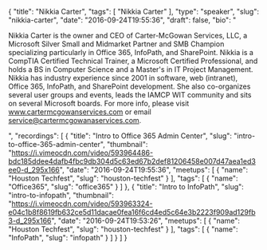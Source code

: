 {
  "title": "Nikkia Carter",
  "tags": [
    "Nikkia Carter"
  ],
  "type": "speaker",
  "slug": "nikkia-carter",
  "date": "2016-09-24T19:55:36",
  "draft": false,
  "bio": "<p>Nikkia Carter is the owner and CEO of Carter-McGowan Services, LLC, a Microsoft Silver Small and Midmarket Partner and SMB Champion specializing particularly in Office 365, InfoPath, and SharePoint. Nikkia is a CompTIA Certified Technical Trainer, a Microsoft Certified Professional, and holds a BS in Computer Science and a Master's in IT Project Management. Nikkia has industry experience since 2001 in software, web (intranet), Office 365, InfoPath, and SharePoint development. She also co-organizes several user groups and events, leads the IAMCP WIT community and sits on several Microsoft boards. For more info, please visit www.cartermcgowanservices.com or email service@cartermcgowanaservices.com.</p>",
  "recordings": [
    {
      "title": "Intro to Office 365 Admin Center",
      "slug": "intro-to-office-365-admin-center",
      "thumbnail": "https://i.vimeocdn.com/video/593964486-bdc185ddee4dafb4fbc9db304d5c63ed67b2def81206458e007d47aea1ed3ee0-d_295x166",
      "date": "2016-09-24T19:55:36",
      "meetups": [
        {
          "name": "Houston Techfest",
          "slug": "houston-techfest"
        }
      ],
      "tags": [
        {
          "name": "Office365",
          "slug": "office365"
        }
      ]
    },
    {
      "title": "Intro to InfoPath",
      "slug": "intro-to-infopath",
      "thumbnail": "https://i.vimeocdn.com/video/593963324-e04c1b8f8619fb632ce5d11dacae0fea16f6cd4ed5c64e3b2223f909ad129fb3-d_295x166",
      "date": "2016-09-24T19:53:26",
      "meetups": [
        {
          "name": "Houston Techfest",
          "slug": "houston-techfest"
        }
      ],
      "tags": [
        {
          "name": "InfoPath",
          "slug": "infopath"
        }
      ]
    }
  ]
}